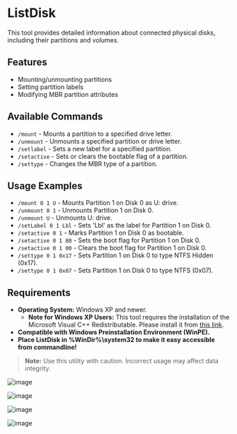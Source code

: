 # ListDisk

This tool provides detailed information about connected physical disks, including their partitions and volumes.

## Features
- Mounting/unmounting partitions
- Setting partition labels
- Modifying MBR partition attributes

## Available Commands
- `/mount` - Mounts a partition to a specified drive letter.
- `/unmount` - Unmounts a specified partition or drive letter.
- `/setlabel` - Sets a new label for a specified partition.
- `/setactive` - Sets or clears the bootable flag of a partition.
- `/settype` - Changes the MBR type of a partition.

## Usage Examples
- `/mount 0 1 U` - Mounts Partition 1 on Disk 0 as U: drive.
- `/unmount 0 1` - Unmounts Partition 1 on Disk 0.
- `/unmount U` - Unmounts U: drive.
- `/setLabel 0 1 Lbl` - Sets 'Lbl' as the label for Partition 1 on Disk 0.
- `/setactive 0 1` - Marks Partition 1 on Disk 0 as bootable.
- `/setactive 0 1 80` - Sets the boot flag for Partition 1 on Disk 0.
- `/setactive 0 1 00` - Clears the boot flag for Partition 1 on Disk 0.
- `/settype 0 1 0x17` - Sets Partition 1 on Disk 0 to type NTFS Hidden (0x17).
- `/settype 0 1 0x07` - Sets Partition 1 on Disk 0 to type NTFS (0x07).

## Requirements
- **Operating System:** Windows XP and newer.
  - **Note for Windows XP Users:** This tool requires the installation of the Microsoft Visual C++ Redistributable. Please install it from [this link](https://github.com/abbodi1406/vcredist/releases/tag/v0.35.0).
- **Compatible with Windows Preinstallation Environment (WinPE).**
- **Place ListDisk in %WinDir%\system32 to make it easy accessible from commandline!**


> **Note:** Use this utility with caution. Incorrect usage may affect data integrity.

![image](https://github.com/GeorgeK1ng/ListDisk/assets/98261225/bcdf04ba-070b-4ec3-846f-9b1a5fcbc8ed)

![image](https://github.com/GeorgeK1ng/ListDisk/assets/98261225/af4299e5-412d-42e5-9cee-b111e785cc1b)

![image](https://github.com/GeorgeK1ng/ListDisk/assets/98261225/b850d681-b6da-4bb3-88a8-29ad4c1fd104)

![image](https://github.com/GeorgeK1ng/ListDisk/assets/98261225/038d9428-523d-4bb7-8e9d-c025e055a25e)

